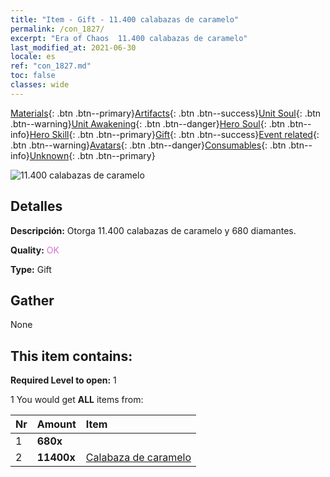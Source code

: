 ```yaml
---
title: "Item - Gift - 11.400 calabazas de caramelo"
permalink: /con_1827/
excerpt: "Era of Chaos  11.400 calabazas de caramelo"
last_modified_at: 2021-06-30
locale: es
ref: "con_1827.md"
toc: false
classes: wide
---
```

 [Materials](/ItemsES/){: .btn .btn--primary}[Artifacts](/ItemsES/Artifacts/){: .btn .btn--success}[Unit Soul](/ItemsES/UnitSoul/){: .btn .btn--warning}[Unit Awakening](/ItemsES/UnitAwakening/){: .btn .btn--danger}[Hero Soul](/ItemsES/HeroSoul/){: .btn .btn--info}[Hero Skill](/ItemsES/HeroSkill/){: .btn .btn--primary}[Gift](/ItemsES/Gift/){: .btn .btn--success}[Event related](/ItemsES/Events/){: .btn .btn--warning}[Avatars](/ItemsES/Avatars/){: .btn .btn--danger}[Consumables](/ItemsES/Consumables/){: .btn .btn--info}[Unknown](/ItemsES/Unknown/){: .btn .btn--primary}

 ![11.400 calabazas de caramelo](/images/t/i_907448.png)

## Detalles
 **Descripción:** Otorga 11.400 calabazas de caramelo y 680 diamantes.

 **Quality:** <span style="color: #DA70D6">OK</span>

 **Type:** Gift

## Gather

  None

## This item contains:

 **Required Level to open:** 1

 1 You would get **ALL** items  from:

  | Nr | Amount |     Item    |
  |:---|:-------|:------------|
  | 1 |  **680x** | <i class="fas fa-gem"/> |  | 
  | 2 |  **11400x** | [Calabaza de caramelo](/ItemsES/con_1086/) |  | 
